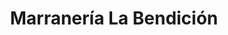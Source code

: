 ---
title: "Marranería La Bendición"
url: /nueva-santa-rosa/marraneria-la-bendicion/
shop: carnicero
---